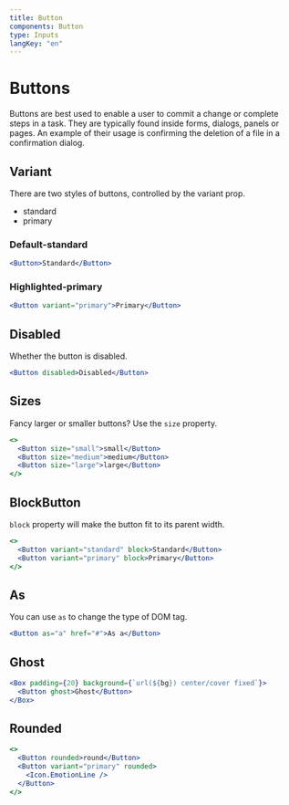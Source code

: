 ```yaml
---
title: Button
components: Button
type: Inputs
langKey: "en"
---
```


# Buttons

<p class="description">Buttons are best used to enable a user to commit a change or complete steps in a task. They are typically found inside forms, dialogs, panels or pages. An example of their usage is confirming the deletion of a file in a confirmation dialog.</p>

## Variant

There are two styles of buttons, controlled by the variant prop.

- standard
- primary

### Default-standard

```jsx
<Button>Standard</Button>
```

### Highlighted-primary

```jsx
<Button variant="primary">Primary</Button>
```

## Disabled

Whether the button is disabled.

```jsx
<Button disabled>Disabled</Button>
```

## Sizes

Fancy larger or smaller buttons? Use the `size` property.

```jsx
<>
  <Button size="small">small</Button>
  <Button size="medium">medium</Button>
  <Button size="large">large</Button>
</>
```

## BlockButton

`block` property will make the button fit to its parent width.

```jsx
<>
  <Button variant="standard" block>Standard</Button>
  <Button variant="primary" block>Primary</Button>
</>
```

## As

You can use `as` to change the type of DOM tag.

```jsx
<Button as="a" href="#">As a</Button>
```

## Ghost

```jsx
<Box padding={20} background={`url(${bg}) center/cover fixed`}>
  <Button ghost>Ghost</Button>
</Box>
```

## Rounded

```jsx
<>
  <Button rounded>round</Button>
  <Button variant="primary" rounded>
    <Icon.EmotionLine />
  </Button>
</>
```
